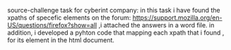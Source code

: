 source-challenge task for cyberint company:
  in this task i have found the xpaths of specefic elements on the forum: https://support.mozilla.org/en-US/questions/firefox?show=all  ,i attached the answers  in a word file.
  in addition, i developed a pyhton code that mapping each xpath that i found ,  for its element in the html document.

